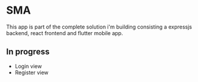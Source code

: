 # SMA

This app is part of the complete solution i'm building consisting a expressjs backend, react frontend and flutter mobile app.

## In progress

- Login view
- Register view
